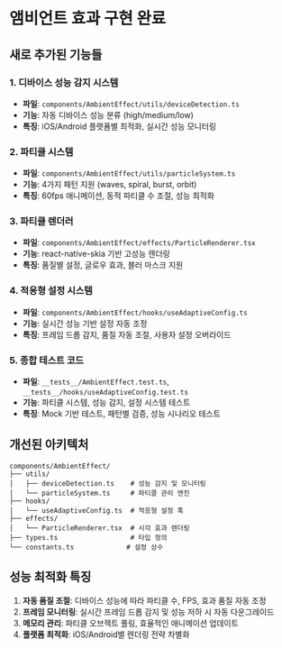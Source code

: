# 앰비언트 효과 구현 완료

## 새로 추가된 기능들

### 1. 디바이스 성능 감지 시스템
- **파일**: `components/AmbientEffect/utils/deviceDetection.ts`
- **기능**: 자동 디바이스 성능 분류 (high/medium/low)
- **특징**: iOS/Android 플랫폼별 최적화, 실시간 성능 모니터링

### 2. 파티클 시스템
- **파일**: `components/AmbientEffect/utils/particleSystem.ts`
- **기능**: 4가지 패턴 지원 (waves, spiral, burst, orbit)
- **특징**: 60fps 애니메이션, 동적 파티클 수 조절, 성능 최적화

### 3. 파티클 렌더러
- **파일**: `components/AmbientEffect/effects/ParticleRenderer.tsx`
- **기능**: react-native-skia 기반 고성능 렌더링
- **특징**: 품질별 설정, 글로우 효과, 블러 마스크 지원

### 4. 적응형 설정 시스템
- **파일**: `components/AmbientEffect/hooks/useAdaptiveConfig.ts`
- **기능**: 실시간 성능 기반 설정 자동 조정
- **특징**: 프레임 드롭 감지, 품질 자동 조절, 사용자 설정 오버라이드

### 5. 종합 테스트 코드
- **파일**: `__tests__/AmbientEffect.test.ts`, `__tests__/hooks/useAdaptiveConfig.test.ts`
- **기능**: 파티클 시스템, 성능 감지, 설정 시스템 테스트
- **특징**: Mock 기반 테스트, 패턴별 검증, 성능 시나리오 테스트

## 개선된 아키텍처

```
components/AmbientEffect/
├── utils/
│   ├── deviceDetection.ts    # 성능 감지 및 모니터링
│   └── particleSystem.ts     # 파티클 관리 엔진
├── hooks/
│   └── useAdaptiveConfig.ts  # 적응형 설정 훅
├── effects/
│   └── ParticleRenderer.tsx  # 시각 효과 렌더링
├── types.ts                  # 타입 정의
└── constants.ts             # 설정 상수
```

## 성능 최적화 특징

1. **자동 품질 조절**: 디바이스 성능에 따라 파티클 수, FPS, 효과 품질 자동 조정
2. **프레임 모니터링**: 실시간 프레임 드롭 감지 및 성능 저하 시 자동 다운그레이드
3. **메모리 관리**: 파티클 오브젝트 풀링, 효율적인 애니메이션 업데이트
4. **플랫폼 최적화**: iOS/Android별 렌더링 전략 차별화